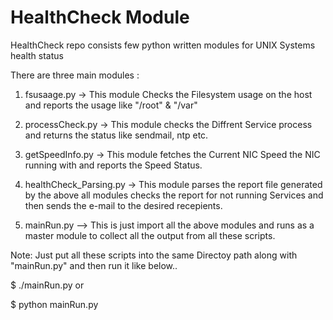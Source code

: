# HealthCheck Module
HealthCheck repo consists few python written modules for UNIX Systems health status

There are three main modules :

1) fsusaage.py  -> This module Checks the Filesystem usage on the host and reports the usage like "/root" & "/var"
2) processCheck.py -> This module checks the Diffrent Service process and returns the status like sendmail, ntp etc.
3) getSpeedInfo.py -> This module fetches the Current NIC Speed the NIC running with and reports the Speed Status.
4) healthCheck_Parsing.py -> This module parses the report file generated by the above all modules checks the report for
   not running Services and then sends the e-mail to the desired recepients.
   
5) mainRun.py  --> This is just import all the above modules and runs as a master module to collect all the output from all these scripts.


Note: Just put all these scripts into the same Directoy path along with "mainRun.py" and then run it like below..


$ ./mainRun.py or

$ python mainRun.py
